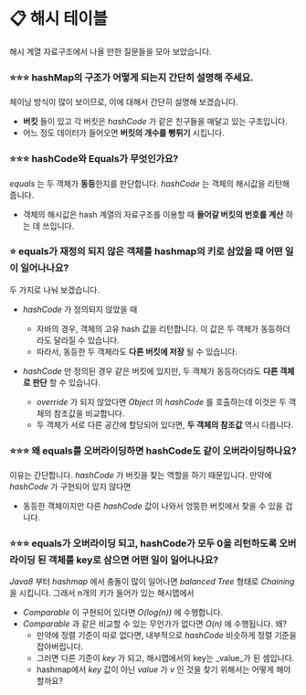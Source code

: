 #  📋 해시 테이블
해시 계열 자료구조에서 나올 만한 질문들을 모아 보았습니다.

### ⭐⭐⭐ hashMap의 구조가 어떻게 되는지 간단히 설명해 주세요.
체이닝 방식이 많이 보이므로, 이에 대해서 간단히 설명해 보겠습니다.
* **버킷** 들이 있고 각 버킷은 _hashCode_ 가 같은 친구들을 매달고 있는 구조입니다. 
* 어느 정도 데이터가 들어오면 **버킷의 개수를 뻥튀기** 시킵니다.
 
### ⭐⭐⭐ hashCode와 Equals가 무엇인가요?
_equals_ 는 두 객체가 **동등**한지를 판단합니다. _hashCode_ 는 객체의 해시값을 리턴해 줍니다.
* 객체의 해시값은 hash 계열의 자료구조를 이용할 때 **들어갈 버킷의 번호를 계산** 하는 데 쓰입니다.


### ⭐ equals가 재정의 되지 않은 객체를 hashmap의 키로 삼았을 때 어떤 일이 일어나나요?
두 가지로 나눠 보겠습니다.
* _hashCode_ 가 정의되지 않았을 때
  * 자바의 경우, 객체의 고유 hash 값을 리턴합니다. 이 값은 두 객체가 동등하더라도 달라질 수 있습니다.
  * 따라서, 동등한 두 객체라도 **다른 버킷에 저장** 될 수 있습니다.

* _hashCode_ 만 정의된 경우 같은 버킷에 있지만, 두 객체가 동등하더라도 **다른 객체로 판단** 할 수 있습니다.
  * _override_ 가 되지 않았다면 _Object_ 의 _hashCode_ 를 호출하는데 이것은 두 객체의 참조값을 비교합니다.
  * 두 객체가 서로 다른 공간에 할당되어 있다면, **두 객체의 참조값** 역시 다릅니다.

### ⭐⭐⭐ 왜 equals를 오버라이딩하면 hashCode도 같이 오버라이딩하나요?
이유는 간단합니다. _hashCode_ 가 버킷을 찾는 역할을 하기 때문입니다. 만약에 _hashCode_ 가 구현되어 있지 않다면
* 동등한 객체이지만 다른 _hashCode_ 값이 나와서 엉뚱한 버킷에서 찾을 수 있을 겁니다.

### ⭐⭐⭐ equals가 오버라이딩 되고, hashCode가 모두 0을 리턴하도록 오버라이딩 된 객체를 key로 삼으면 어떤 일이 일어나나요?
_Java8_ 부터 _hashmap_ 에서 충돌이 많이 일어나면 _balanced Tree_ 형태로 _Chaining_ 을 시킵니다. 그래서 n개의 키가 들어가 있는 해시맵에서
* _Comparable_ 이 구현되어 있다면 _O(log(n))_ 에 수행합니다.
* _Comparable_ 과 같은 비교할 수 있는 무언가가 없다면 _O(n)_ 에 수행됩니다. 왜? 
  * 만약에 정렬 기준이 따로 없다면, 내부적으로 _hashCode_ 비슷하게 정렬 기준을 잡아버립니다.
  * 그러면 다른 기준이 _key_ 가 되고, 해시맵에서의 key는 _value_가 된 셈입니다.
  * hashmap에서 _key_ 값이 아닌 _value_ 가 _v_ 인 것을 찾기 위해서는 어떻게 해야 할까요?